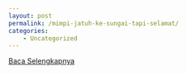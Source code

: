 ```yaml
---
layout: post
permalink: /mimpi-jatuh-ke-sungai-tapi-selamat/
categories:
    - Uncategorized
---
```


[Baca Selengkapnya](/03)